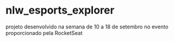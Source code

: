 # nlw_esports_explorer

projeto desenvolvido na semana de 10 a 18 de setembro no evento proporcionado pela RocketSeat
